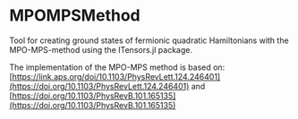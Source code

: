 # MPOMPSMethod
Tool for creating ground states of fermionic quadratic Hamiltonians with the MPO-MPS-method using the ITensors.jl package.

The implementation of the MPO-MPS method is based on: [https://link.aps.org/doi/10.1103/PhysRevLett.124.246401](https://doi.org/10.1103/PhysRevLett.124.246401) and [https://doi.org/10.1103/PhysRevB.101.165135](https://doi.org/10.1103/PhysRevB.101.165135)

